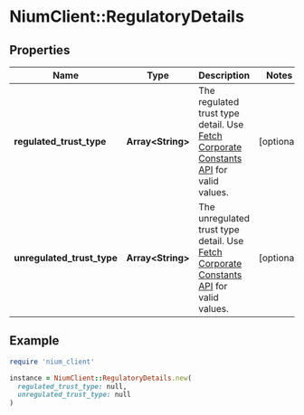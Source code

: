 # NiumClient::RegulatoryDetails

## Properties

| Name | Type | Description | Notes |
| ---- | ---- | ----------- | ----- |
| **regulated_trust_type** | **Array&lt;String&gt;** | The regulated trust type detail. Use [Fetch Corporate Constants API](ref:fetchcorporateconstants) for valid values. | [optional] |
| **unregulated_trust_type** | **Array&lt;String&gt;** | The unregulated trust type detail. Use [Fetch Corporate Constants API](ref:fetchcorporateconstants) for valid values. | [optional] |

## Example

```ruby
require 'nium_client'

instance = NiumClient::RegulatoryDetails.new(
  regulated_trust_type: null,
  unregulated_trust_type: null
)
```

